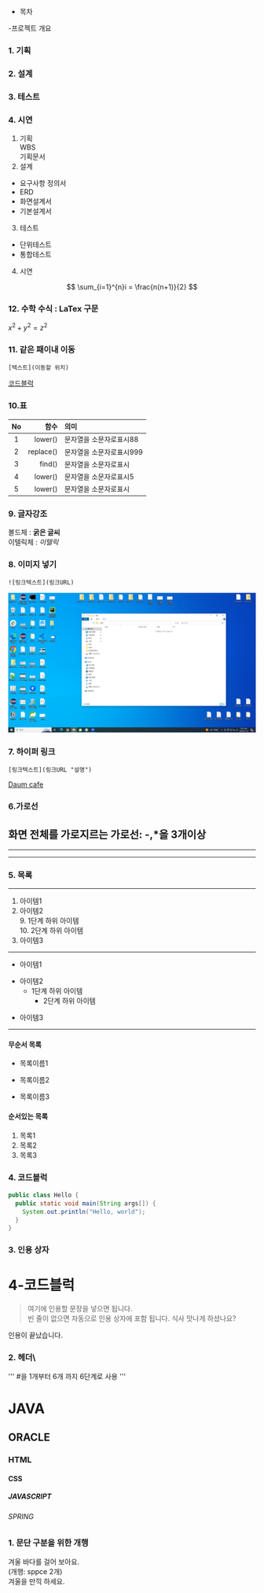 - 목차  
  
-프로젝트 개요  
### 1. 기획  
### 2. 설계  
### 3. 테스트  
### 4. 시연  
  
1. 기획  
 WBS  
 기획문서  
2. 설계  
 - 요구사항 정의서  
 - ERD  
 - 화면설계서  
 - 기본설계서  
  
3. 테스트  
 - 단위테스트  
 - 통합테스트  
4. 시연  
  



$$
\sum_{i=1}^{n}i = \frac{n(n+1)}{2}
$$

### 12. 수학 수식 : LaTex 구문
$x^2 + y^2 = z^2$


### 11. 같은 패이내 이동
```
[텍스트](이동할 위치)
```
[코드블럭](#4-코드블럭)

### 10.표
| No | 함수 | 의미 |
|:----:|------:|:------|
|1|lower()|문자열을 소문자로표시88|
|2|replace()|문자열을 소문자로표시999|
|3|find()|문자열을 소문자로표시|
|4|lower()|문자열을 소문자로표시5|
|5|lower()|문자열을 소문자로표시|

### 9. 글자강조
볼드체 : **굵은 글씨**  
이텔릭체 : *이텔릭*

### 8. 이미지 넣기
```
![링크텍스트](링크URL)
```

![window 이미지](https://github.com/jinuPark/markdown/blob/main/doc/win.png)
### 7. 하이퍼 링크
```
[링크텍스트](링크URL "설명")
```
[Daum cafe](https://www.daum.net/pcwk "수업자료 cafe")

### 6.가로선
화면 전체를 가로지르는 가로선: -,*을 3개이상
---
***
----

### 5. 목록
---
1. 아이템1
2. 아이템2  
   9. 1단계 하위 아이템  
     10. 2단계 하위 아이템
9. 아이템3 
---
- 아이템1
+ 아이템2
  - 1단계 하위 아이템
    * 2단계 하위 아이템
* 아이템3
---
#### 무순서 목록
* 목록이름1
- 목록이름2
+ 목록이름3

#### 순서있는 목록
1. 목록1
1. 목록2
1. 목록3



### 4. 코드블럭
```java
public class Hello {
  public static void main(String args[]) {
    System.out.println("Hello, world");
  }
}

```

### 3. 인용 상자
# 4-코드블럭  
>여기에 인용할 문장을 넣으면 됩니다.  
>빈 줄이 없으면 자동으로 인용 상자에 포함 됩니다.
식사 맛나게 하셨나요?

인용이 끝났습니다.


### 2. 헤더\
''' #을 1개부터 6개 까지 6단계로 사용 '''
# JAVA
## ORACLE
### HTML
#### CSS
##### JAVASCRIPT
###### SPRING




### 1. 문단 구분을 위한 개행
겨울 바다를 걸어 보아요.  
(개행: sppce 2개)  
겨울을 만끽 하세요.
